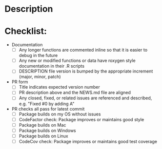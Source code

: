 # Description

# Checklist:

- Documentation
  - [ ] Any longer functions are commented inline so that it is easier to debug in the future
  - [ ] Any new or modified functions or data have roxygen style documentation in their .R scripts
  - [ ] DESCRIPTION file version is bumped by the appropriate increment (major, minor, patch)
- PR form
  - [ ] Title indicates expected version number
  - [ ] PR description above and the NEWS.md file are aligned
  - [ ] Any closed, fixed, or related issues are referenced and described, e.g. "Fixed #0 by adding A"
- PR checks all pass for latest commit
  - [ ] Package builds on my OS without issues
  - [ ] CodeFactor check: Package improves or maintains good style
  - [ ] Package builds on Mac
  - [ ] Package builds on Windows
  - [ ] Package builds on Linux
  - [ ] CodeCov check: Package improves or maintains good test coverage
